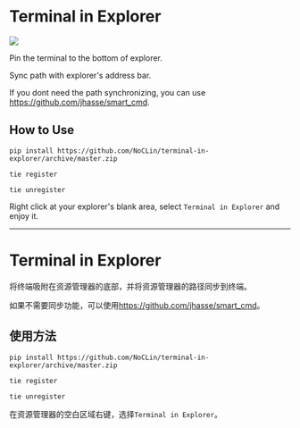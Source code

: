 # Terminal in Explorer

![](https://i.loli.net/2020/03/05/BN7KyOUjPZdHmWn.gif)

Pin the terminal to the bottom of explorer.

Sync path with explorer's address bar.

If you dont need the path synchronizing, you can use <https://github.com/jhasse/smart_cmd>.

## How to Use

`pip install https://github.com/NoCLin/terminal-in-explorer/archive/master.zip`

`tie register`

`tie unregister`

Right click at your explorer's blank area, select `Terminal in Explorer` and enjoy it.

---

# Terminal in Explorer

将终端吸附在资源管理器的底部，并将资源管理器的路径同步到终端。

如果不需要同步功能，可以使用<https://github.com/jhasse/smart_cmd>。

## 使用方法

`pip install https://github.com/NoCLin/terminal-in-explorer/archive/master.zip`

`tie register`

`tie unregister`

在资源管理器的空白区域右键，选择`Terminal in Explorer`。
